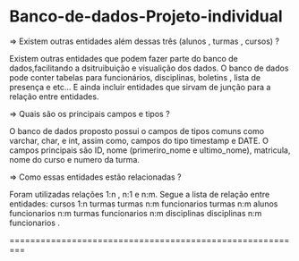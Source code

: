 # Banco-de-dados-Projeto-individual

=> Existem outras entidades além dessas três (alunos , turmas , cursos) ?

Existem outras entidades que podem fazer parte do banco de dados,facilitando a dsitruibuição e visualição dos dados.
O banco de dados pode conter tabelas para funcionários, disciplinas, boletins , lista de presença e etc...
E ainda incluir entidades que sirvam de junção para a relação entre entidades.

=> Quais são os principais campos e tipos ?

O banco de dados proposto possui o campos de tipos comuns como varchar, char, e int, assim como, campos do tipo timestamp e DATE.
O campos principais são ID, nome (primeriro_nome e ultimo_nome), matricula, nome do curso e numero da turma.

=> Como essas entidades estão relacionadas ?

Foram utilizadas relações 1:n , n:1 e n:m.
Segue a lista de relação entre entidades: 
cursos 1:n turmas
turmas n:m funcionarios
turmas n:m alunos
funcionarios n:m turmas
funcionarios n:m disciplinas
disciplinas n:m funcionarios .

=========================================================

